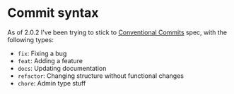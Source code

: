 # Commit syntax
As of 2.0.2 I've been trying to stick to [Conventional Commits](https://www.conventionalcommits.org/en/v1.0.0/) spec, with the following types:
- `fix`: Fixing a bug
- `feat`: Adding a feature
- `docs`: Updating documentation
- `refactor`: Changing structure without functional changes
- `chore`: Admin type stuff